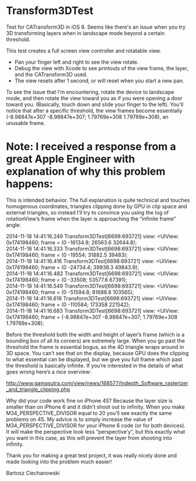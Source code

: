 Transform3DTest
===============

Test for CATransform3D in iOS 8. Seems like there's an issue when you try 3D transforming layers when in landscape mode beyond a certain threshold.

This test creates a full screen view controller and rotatable view. 

* Pan your finger left and right to see the view rotate. 
* Debug the view with Xcode to see printouts of the view frame, the layer, and the CATransform3D used.
* The view resets after 1 second, or will reset when you start a new pan.

To see the issue that I'm encountering, rotate the device to landscape mode, and then rotate the view toward you as if you were opening a door toward you. (Basically, touch down and slide your finger to the left). You'll notice that after a specific threshold, the view frames become essentially (-8.98847e+307 -8.98847e+307; 1.79769e+308 1.79769e+308), an unusable frame.


Note: I received a response from a great Apple Engineer with explanation of why this problem happens:
===============

This is intended behavior. The full explanation is quite technical and touches homogenous coordinates, triangles clipping done by GPU in clip space and external triangles, so instead I’ll try to convince you using the log of rotationView’s frame when the layer is approaching the “infinite frame” angle:

2014-11-18 14:41:16.249 Transform3DTest[6698:693721] view: <UIView: 0x174198460; frame = (0 -16134.9; 26563.6 32644.8);   
2014-11-18 14:41:16.333 Transform3DTest[6698:693721] view: <UIView: 0x174198460; frame = (0 -19554; 31882.5 39483);   
2014-11-18 14:41:16.416 Transform3DTest[6698:693721] view: <UIView: 0x174198460; frame = (0 -24734.4; 39938.3 49843.9);   
2014-11-18 14:41:16.482 Transform3DTest[6698:693721] view: <UIView: 0x174198460; frame = (0 -33508; 53577.6 67391);  
2014-11-18 14:41:16.549 Transform3DTest[6698:693721] view: <UIView: 0x174198460; frame = (0 -51594.8; 81688.8 103565);  
2014-11-18 14:41:16.616 Transform3DTest[6698:693721] view: <UIView: 0x174198460; frame = (0 -110584; 173358 221542);  
2014-11-18 14:41:16.683 Transform3DTest[6698:693721] view: <UIView: 0x174198460; frame = (-8.98847e+307 -8.98847e+307; 1.79769e+308 1.79769e+308);  

Before the threshold both the width and height of layer’s frame (which is a bounding box of all its corners) are extremely large. When you go past the threshold the frame is essential bogus, as the 4D triangle wraps around in 3D space. You can’t see that on the display, because GPU does the clipping to what essential can be displayed, but we give you full frame which past the threshold is basically infinite. If you’re interested in the details of what goes wrong here’s a nice overview:

http://www.gamasutra.com/view/news/168577/Indepth_Software_rasterizer_and_triangle_clipping.php

Why did your code work fine on iPhone 4S? Because the layer size is smaller than on iPhone 6 and it didn’t shoot out to infinity. When you make M34_PERSPECTIVE_DIVISOR equal to 20 you’ll see exactly the same problems on 4S. My advice is to simply increase the value of M34_PERSPECTIVE_DIVISOR for your iPhone 6 code (or for both devices). It will make the perspective look less “perspective’y”, but this exactly what you want in this case, as this will prevent the layer from shooting into infinity.

Thank you for making a great test project, it was really nicely done and made looking into the problem much easier!

Bartosz Ciechanowski

